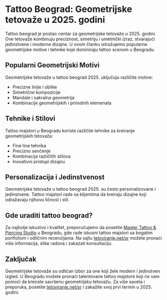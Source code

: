 # Tattoo Beograd: Geometrijske tetovaže u 2025. godini

Tattoo beograd je postao centar za geometrijske tetovaže u 2025. godini. Ove tetovaže kombinuju preciznost, simetriju i umetnički izraz, stvarajući jedinstvene i modernе dizajne. U ovom članku istražujemo popularne geometrijske motive i tehnike koje dominiraju tattoo scenom u Beogradu.

## Popularni Geometrijski Motivi

Geometrijske tetovaže u tattoo beograd 2025. uključuju različite motive:
- Precizne linije i oblike
- Simetrične kompozicije
- Mandale i sakralna geometrija
- Kombinacije geometrijskih i prirodnih elemenata

## Tehnike i Stilovi

Tattoo majstori u Beogradu koriste različite tehnike za kreiranje geometrijskih tetovaža:
- Fine line tehnika
- Precizno senčenje
- Kombinacija različitih stilova
- Inovativni pristupi dizajnu

## Personalizacija i Jedinstvenost

Geometrijske tetovaže u tattoo beograd 2025. su često personalizovane i jedinstvene. Tattoo majstori rade sa klijentima da kreiraju dizajne koji odražavaju njihovu ličnost i stil.

## Gde uraditi tattoo beograd?

Za najbolje iskustvo i kvalitet, preporučujemo da posetite [Master Tattoo & Piercing Studio](https://tetoviranje.net/sr/) u Beogradu, gde rade iskusni tattoo majstori sa bogatim portfoliom i odličnim recenzijama. Na sajtu [tetoviranje.net/sr](https://tetoviranje.net/sr/) možete pronaći više informacija, slike radova i zakazati konsultaciju.

## Zaključak

Geometrijske tetovaže su odličan izbor za one koji žele modern i jedinstven izgled. U Beogradu možete pronaći talentovane tattoo majstore koji će vam pomoći da kreirate savršenu geometrijsku tetovažu. Za više saveta i preporuka, posetite [tetoviranje.net/sr](https://tetoviranje.net/sr/) i zakažite svoj prvi termin u 2025. godini. 